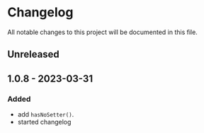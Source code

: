 # Changelog

All notable changes to this project will be documented in this file.

## Unreleased

## 1.0.8 - 2023-03-31
### Added
- add `hasNoSetter()`.
- started changelog
